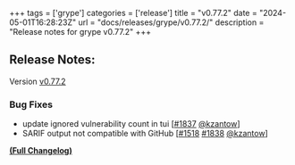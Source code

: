 +++
tags = ['grype']
categories = ['release']
title = "v0.77.2"
date = "2024-05-01T16:28:23Z"
url = "docs/releases/grype/v0.77.2/"
description = "Release notes for grype v0.77.2"
+++

## Release Notes:
Version [v0.77.2](https://github.com/anchore/grype/releases/tag/v0.77.2)

### Bug Fixes

- update ignored vulnerability count in tui [[#1837](https://github.com/anchore/grype/pull/1837) [@kzantow](https://github.com/kzantow)]
- SARIF output not compatible with GitHub [[#1518](https://github.com/anchore/grype/issues/1518) [#1838](https://github.com/anchore/grype/pull/1838) [@kzantow](https://github.com/kzantow)]

**[(Full Changelog)](https://github.com/anchore/grype/compare/v0.77.1...v0.77.2)**
